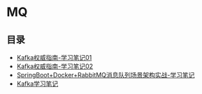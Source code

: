 #  MQ

## 目录

* [Kafka权威指南-学习笔记01](/study/MQ/Kafka权威指南-学习笔记01)
* [Kafka权威指南-学习笔记02](/study/MQ/Kafka权威指南-学习笔记02)
* [SpringBoot+Docker+RabbitMQ消息队列场景架构实战-学习笔记](/study/MQ/SpringBoot_Docker_RabbitMQ消息队列场景架构实战-学习笔记)
* [Kafka学习笔记](/study/MQ/Kafka学习笔记)

